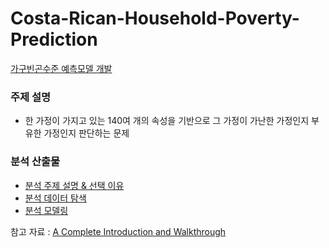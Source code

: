 # Costa-Rican-Household-Poverty-Prediction

[가구빈곤수준 예측모델 개발](https://www.kaggle.com/c/costa-rican-household-poverty-prediction)

### 주제 설명
- 한 가정이 가지고 있는 140여 개의 속성을 기반으로 그 가정이 가난한 가정인지 부유한 가정인지 판단하는 문제

### 분석 산출물
- [분석 주제 설명 & 선택 이유](https://github.com/sihyeon3523/Costa-Rican-Household-Poverty-Prediction/blob/c3fdcb9b4cda136a0e9ac24d8ac76e468fb98265/%EB%B6%84%EC%84%9D%20%EC%82%B0%EC%B6%9C%EB%AC%BC/1.%20%EB%B6%84%EC%84%9D%EC%A3%BC%EC%A0%9C%EC%84%A4%EB%AA%85.pdf)
- [분석 데이터 탐색](https://github.com/sihyeon3523/Costa-Rican-Household-Poverty-Prediction/blob/c3fdcb9b4cda136a0e9ac24d8ac76e468fb98265/%EB%B6%84%EC%84%9D%20%EC%82%B0%EC%B6%9C%EB%AC%BC/2.%20%EB%B6%84%EC%84%9D%EB%8D%B0%EC%9D%B4%ED%84%B0%ED%83%90%EC%83%89.pdf)
- [분석 모델링](https://github.com/sihyeon3523/Costa-Rican-Household-Poverty-Prediction/blob/c3fdcb9b4cda136a0e9ac24d8ac76e468fb98265/%EB%B6%84%EC%84%9D%20%EC%82%B0%EC%B6%9C%EB%AC%BC/3.%20%EB%B6%84%EC%84%9D%EB%AA%A8%EB%8D%B8%EB%A7%81.pdf)



참고 자료 : [A Complete Introduction and Walkthrough](https://www.kaggle.com/willkoehrsen/a-complete-introduction-and-walkthrough)
